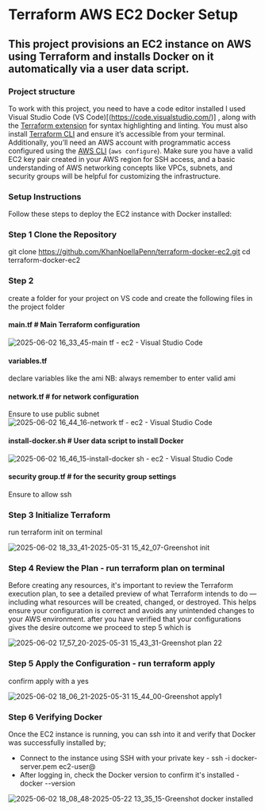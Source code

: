 # Terraform AWS EC2 Docker Setup
## This project provisions an EC2 instance on AWS using Terraform and installs Docker on it automatically via a user data script.
### Project structure
To work with this project, you need to have a code editor installed I used Visual Studio Code (VS Code)[(https://code.visualstudio.com/)] , along with the [Terraform extension](https://marketplace.visualstudio.com/items?itemName=HashiCorp.terraform) for syntax highlighting and linting. You must also install [Terraform CLI](https://developer.hashicorp.com/terraform/downloads) and ensure it’s accessible from your terminal. Additionally, you’ll need an AWS account with programmatic access configured using the [AWS CLI](https://docs.aws.amazon.com/cli/latest/userguide/install-cliv2.html) (`aws configure`). Make sure you have a valid EC2 key pair created in your AWS region for SSH access, and a basic understanding of AWS networking concepts like VPCs, subnets, and security groups will be helpful for customizing the infrastructure.
### Setup Instructions
Follow these steps to deploy the EC2 instance with Docker installed:
### Step 1 Clone the Repository
git clone https://github.com/KhanNoellaPenn/terraform-docker-ec2.git
cd terraform-docker-ec2
### Step 2
create a folder for your project on VS code and create the following files in the project folder
 #### main.tf # Main Terraform configuration
 ![2025-06-02 16_33_45-main tf - ec2 - Visual Studio Code](https://github.com/user-attachments/assets/f9c5cb03-c585-4acc-a8f8-7028927fca94)
 
 #### variables.tf # 
 declare variables like the ami
NB: always remember to enter valid ami
 #### network.tf # for network configuration
 Ensure to use public subnet 
 ![2025-06-02 16_44_16-network tf - ec2 - Visual Studio Code](https://github.com/user-attachments/assets/71fe8b50-57fa-4792-a973-d19fed5b4134)
 
 #### install-docker.sh # User data script to install Docker
 ![2025-06-02 16_46_15-install-docker sh - ec2 - Visual Studio Code](https://github.com/user-attachments/assets/90e20028-dea1-4926-a46b-ab0c73731ecd)

 #### security group.tf # for the security group settings
 Ensure to allow ssh
 ### Step 3 Initialize Terraform 
 run terraform init on terminal
 
![2025-06-02 18_33_41-2025-05-31 15_42_07-Greenshot init](https://github.com/user-attachments/assets/21812ffc-ada9-4419-a20d-94ce217c4d5a)

 ### **Step 4 Review the Plan - run terraform plan on terminal**
 Before creating any resources, it's important to review the Terraform execution plan, to see a detailed preview of what Terraform intends to do — including what resources will be created, changed, or destroyed. This helps ensure your configuration is correct and avoids any unintended changes to your AWS environment.
 after you have verified that your configurations gives the desire outcome we proceed to step 5 which is
 
 ![2025-06-02 17_57_20-2025-05-31 15_43_31-Greenshot plan 22](https://github.com/user-attachments/assets/4b1ef66e-bee1-442c-8f90-cfe2e9f7844a)

 ### Step 5 Apply the Configuration - run terraform apply
 confirm apply with a yes
 
 ![2025-06-02 18_06_21-2025-05-31 15_44_00-Greenshot apply1](https://github.com/user-attachments/assets/0bb22223-a8e1-4e62-8513-28def8b7e1ac)

 ### Step 6 Verifying Docker 
 Once the EC2 instance is running, you can ssh  into it and verify that Docker was successfully installed by;
  - Connect to the instance using SSH with your private key  - ssh -i docker-server.pem ec2-user@<public-ip>
  - After logging in, check the Docker version to confirm it's installed   -   docker --version
    
 ![2025-06-02 18_08_48-2025-05-22 13_35_15-Greenshot docker installed](https://github.com/user-attachments/assets/f3b643b7-936a-49f4-a07d-a77779e9224f)



 
